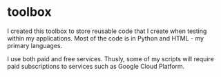 # toolbox
I created this toolbox to store reusable code that I create when testing within my applications. Most of the code is in Python and HTML  - my primary languages.

I use both paid and free services. Thusly, some of my scripts will require paid subscriptions to services such as Google Cloud Platform.
